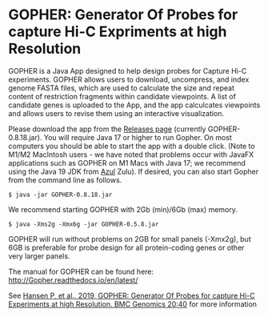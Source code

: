 # GOPHER: Generator Of Probes for capture Hi-C Expriments at high Resolution

GOPHER is a Java App designed to help design probes for Capture Hi-C experiments. 
GOPHER allows users to download, uncompress, and index genome FASTA files, which are 
used to calculate the size and repeat content of restriction fragments within candidate viewpoints. 
A list of candidate genes is uploaded to the App, and the app calculcates viewpoints and allows 
users to revise them using an interactive visualization.

Please download the app from the [Releases page](https://github.com/TheJacksonLaboratory/Gopher/releases) 
(currently GOPHER-0.8.18.jar).
You will require Java 17 or higher to run Gopher.  On most computers you should be able to start the app with 
a double click. (Note to M1/M2 MacIntosh users - we have noted that problems occur with JavaFX applications such as GOPHER
on M1 Macs with Java 17; we recommend using the Java 19 JDK from [Azul](https://www.azul.com/) Zulu). If desired, you can
also start Gopher from the command line as follows.

```aidl
$ java -jar GOPHER-0.8.18.jar
```

We recommend starting GOPHER with 2Gb (min)/6Gb (max) memory.

```aidl
$ java -Xms2g -Xmx6g -jar GOPHER-0.5.8.jar
```

GOPHER will run without problems on 2GB for small panels (-Xmx2g), but 6GB is preferable for probe design
for all protein-coding genes or other very larger panels.

The manual for GOPHER can be found here: http://Gopher.readthedocs.io/en/latest/

See [Hansen P, et al., 2019, GOPHER: Generator Of Probes for capture Hi-C Experiments at high Resolution. 
BMC Genomics 20:40](https://pubmed.ncbi.nlm.nih.gov/30642251/) for more information
